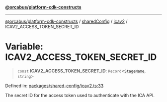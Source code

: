 [**@orcabus/platform-cdk-constructs**](../../../../../../README.md)

***

[@orcabus/platform-cdk-constructs](../../../../../../README.md) / [sharedConfig](../../../README.md) / [icav2](../README.md) / ICAV2\_ACCESS\_TOKEN\_SECRET\_ID

# Variable: ICAV2\_ACCESS\_TOKEN\_SECRET\_ID

> `const` **ICAV2\_ACCESS\_TOKEN\_SECRET\_ID**: `Record`\<[`StageName`](../../account/type-aliases/StageName.md), `string`\>

Defined in: [packages/shared-config/icav2.ts:33](https://github.com/OrcaBus/platform-cdk-constructs/blob/main/packages/shared-config/icav2.ts#L33)

The secret ID for the access token used to authenticate with the ICA API.
